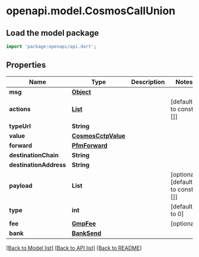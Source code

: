 # openapi.model.CosmosCallUnion

## Load the model package
```dart
import 'package:openapi/api.dart';
```

## Properties
Name | Type | Description | Notes
------------ | ------------- | ------------- | -------------
**msg** | [**Object**](.md) |  | 
**actions** | [**List<CosmosActionUnion>**](CosmosActionUnion.md) |  | [default to const []]
**typeUrl** | **String** |  | 
**value** | [**CosmosCctpValue**](CosmosCctpValue.md) |  | 
**forward** | [**PfmForward**](PfmForward.md) |  | 
**destinationChain** | **String** |  | 
**destinationAddress** | **String** |  | 
**payload** | **List<int>** |  | [optional] [default to const []]
**type** | **int** |  | [default to 0]
**fee** | [**GmpFee**](GmpFee.md) |  | [optional] 
**bank** | [**BankSend**](BankSend.md) |  | 

[[Back to Model list]](../README.md#documentation-for-models) [[Back to API list]](../README.md#documentation-for-api-endpoints) [[Back to README]](../README.md)



